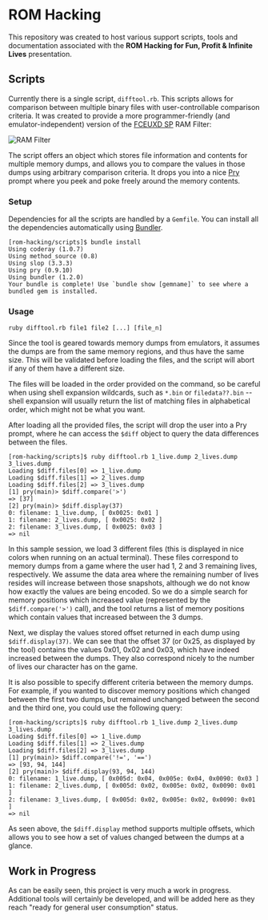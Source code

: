 # ROM Hacking

This repository was created to host various support scripts, tools and documentation associated with the **ROM Hacking for Fun, Profit & Infinite Lives** presentation.

## Scripts
Currently there is a single script, `difftool.rb`. This scripts allows for comparison between multiple binary files with user-controllable comparison criteria. It was created to provide a more programmer-friendly (and emulator-independent) version of the [FCEUXD SP](http://www.the-interweb.com/serendipity/index.php?/categories/9-FCEUXD-SP) RAM Filter:

![RAM Filter](http://www.the-interweb.com/bdump/fceuxdsp/filter2.png)

The script offers an object which stores file information and contents for multiple memory dumps, and allows you to compare the values in those dumps using arbitrary comparison criteria. It drops you into a nice [Pry](http://pryrepl.org/) prompt where you peek and poke freely around the memory contents.

### Setup
Dependencies for all the scripts are handled by a `Gemfile`. You can install all the dependencies automatically using [Bundler](http://gembundler.com/).

    [rom-hacking/scripts]$ bundle install
    Using coderay (1.0.7) 
    Using method_source (0.8) 
    Using slop (3.3.3) 
    Using pry (0.9.10) 
    Using bundler (1.2.0) 
    Your bundle is complete! Use `bundle show [gemname]` to see where a bundled gem is installed.

### Usage
    ruby difftool.rb file1 file2 [...] [file_n]

Since the tool is geared towards memory dumps from emulators, it assumes the dumps are from the same memory regions, and thus have the same size. This will be validated before loading the files, and the script will abort if any of them have a different size.

The files will be loaded in the order provided on the command, so be careful when using shell expansion wildcards, such as `*.bin` or `filedata??.bin` -- shell expansion will usually return the list of matching files in alphabetical order, which might not be what you want.

After loading all the provided files, the script will drop the user into a Pry prompt, where he can access the `$diff` object to query the data differences between the files.

    [rom-hacking/scripts]$ ruby difftool.rb 1_live.dump 2_lives.dump 3_lives.dump
    Loading $diff.files[0] => 1_live.dump
    Loading $diff.files[1] => 2_lives.dump
    Loading $diff.files[2] => 3_lives.dump
    [1] pry(main)> $diff.compare('>')
    => [37]
    [2] pry(main)> $diff.display(37)
    0: filename: 1_live.dump, [ 0x0025: 0x01 ]
    1: filename: 2_lives.dump, [ 0x0025: 0x02 ]
    2: filename: 3_lives.dump, [ 0x0025: 0x03 ]
    => nil

In this sample session, we load 3 different files (this is displayed in nice colors when running on an actual terminal). These files correspond to memory dumps from a game where the user had 1, 2 and 3 remaining lives, respectively. We assume the data area where the remaining number of lives resides will increase between those snapshots, although we do not know how exactly the values are being encoded. So we do a simple search for memory positions which increased value (represented by the `$diff.compare('>')` call), and the tool returns a list of memory positions which contain values that increased between the 3 dumps.

Next, we display the values stored offset returned in each dump using `$diff.display(37)`. We can see that the offset 37 (or 0x25, as displayed by the tool) contains the values 0x01, 0x02 and 0x03, which have indeed increased between the dumps. They also correspond nicely to the number of lives our character has on the game.

It is also possible to specify different criteria between the memory dumps. For example, if you wanted to discover memory positions which changed between the first two dumps, but remained unchanged between the second and the third one, you could use the following query:

    [rom-hacking/scripts]$ ruby difftool.rb 1_live.dump 2_lives.dump 3_lives.dump
    Loading $diff.files[0] => 1_live.dump
    Loading $diff.files[1] => 2_lives.dump
    Loading $diff.files[2] => 3_lives.dump
    [1] pry(main)> $diff.compare('!=', '==')
    => [93, 94, 144]
    [2] pry(main)> $diff.display(93, 94, 144)
    0: filename: 1_live.dump, [ 0x005d: 0x04, 0x005e: 0x04, 0x0090: 0x03 ]
    1: filename: 2_lives.dump, [ 0x005d: 0x02, 0x005e: 0x02, 0x0090: 0x01 ]
    2: filename: 3_lives.dump, [ 0x005d: 0x02, 0x005e: 0x02, 0x0090: 0x01 ]
    => nil

As seen above, the `$diff.display` method supports multiple offsets, which allows you to see how a set of values changed between the dumps at a glance.

## Work in Progress
As can be easily seen, this project is very much a work in progress. Additional tools will certainly be developed, and will be added here as they reach "ready for general user consumption" status.
